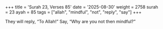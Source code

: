 +++
title = 'Surah 23, Verses 85'
date = '2025-08-30'
weight = 2758
surah = 23
ayah = 85
tags = ["allah", "mindful", "not", "reply", "say"]
+++

They will reply, “To Allah!” Say, “Why are you not then mindful?”